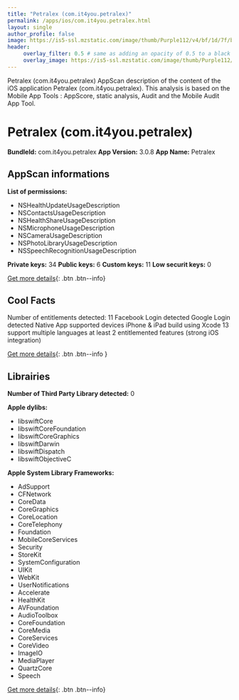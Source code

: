 ```yaml
---
title: "Petralex (com.it4you.petralex)"
permalink: /apps/ios/com.it4you.petralex.html
layout: single
author_profile: false
image: https://is5-ssl.mzstatic.com/image/thumb/Purple112/v4/bf/1d/7f/bf1d7fa1-9e86-b17a-9e20-e01a00ca5588/AppIcon-0-0-1x_U007emarketing-0-0-0-4-0-0-sRGB-0-0-0-GLES2_U002c0-512MB-85-220-0-0.png/512x512bb.jpg
header: 
     overlay_filter: 0.5 # same as adding an opacity of 0.5 to a black background
     overlay_image: https://is5-ssl.mzstatic.com/image/thumb/Purple112/v4/bf/1d/7f/bf1d7fa1-9e86-b17a-9e20-e01a00ca5588/AppIcon-0-0-1x_U007emarketing-0-0-0-4-0-0-sRGB-0-0-0-GLES2_U002c0-512MB-85-220-0-0.png/512x512bb.jpg
---
```

Petralex (com.it4you.petralex) AppScan description of the content of the iOS application Petralex (com.it4you.petralex). This analysis is based on the Mobile App Tools : AppScore, static analysis, Audit and the Mobile Audit App Tool.

# Petralex (com.it4you.petralex)

**BundleId:** com.it4you.petralex
**App Version:** 3.0.8
**App Name:** Petralex


## AppScan informations 

**List of permissions:** 
- NSHealthUpdateUsageDescription
- NSContactsUsageDescription
- NSHealthShareUsageDescription
- NSMicrophoneUsageDescription
- NSCameraUsageDescription
- NSPhotoLibraryUsageDescription
- NSSpeechRecognitionUsageDescription
  
  
**Private keys:** 34
**Public keys:** 6
**Custom keys:** 11
**Low securit keys:** 0
  
[Get more details](/pricing.html){: .btn .btn--info}

## Cool Facts

Number of entitlements detected: 11
Facebook Login detected
Google Login detected
Native App
supported devices iPhone & iPad
build using Xcode 13
support multiple languages
at least 2 entitlemented features (strong iOS integration)
  
[Get more details](/pricing.html){: .btn .btn--info }

## Librairies 
**Number of Third Party Library detected:** 0


**Apple dylibs:**
- libswiftCore
- libswiftCoreFoundation
- libswiftCoreGraphics
- libswiftDarwin
- libswiftDispatch
- libswiftObjectiveC


**Apple System Library Frameworks:**
- AdSupport
- CFNetwork
- CoreData
- CoreGraphics
- CoreLocation
- CoreTelephony
- Foundation
- MobileCoreServices
- Security
- StoreKit
- SystemConfiguration
- UIKit
- WebKit
- UserNotifications
- Accelerate
- HealthKit
- AVFoundation
- AudioToolbox
- CoreFoundation
- CoreMedia
- CoreServices
- CoreVideo
- ImageIO
- MediaPlayer
- QuartzCore
- Speech


  
[Get more details](/pricing.html){: .btn .btn--info}

